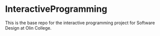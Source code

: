 # InteractiveProgramming

This is the base repo for the interactive programming project for Software Design at Olin College.
